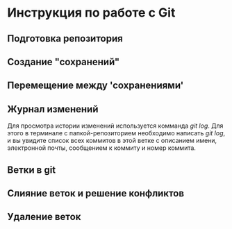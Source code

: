 # Инструкция по работе с Git

## Подготовка репозитория

## Создание "сохранений"

## Перемещение между 'сохранениями'

## Журнал изменений
Для просмотра истории изменений используется комманда *git log*. Для этого в терминале с папкой-репозиторием необходимо написать *git log*, и вы увидите список всех коммитов в этой ветке с описанием имени, электронной почты, сообщением к коммиту и номер коммита.

## Ветки в git

## Слияние веток и решение конфликтов

## Удаление веток

